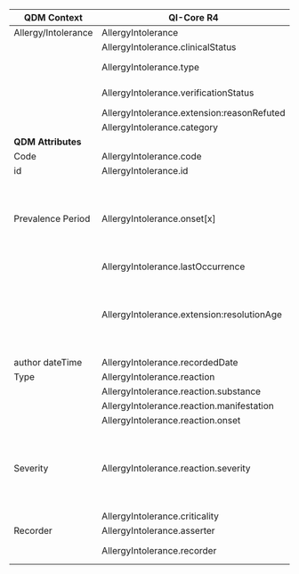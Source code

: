 <table class="grid">
  <thead>
    <tr>
      <th><strong>QDM Context</strong></th>
      <th><strong>QI-Core R4</strong></th>
      <th><strong>Comments</strong></th>
      <th><strong>Conversion</strong></th>
    </tr>
  </thead>
  <tbody>
    <tr>
      <td>Allergy/Intolerance</td>
      <td>AllergyIntolerance</td>
      <td>&nbsp;</td>
    </tr>
    <tr>
      <td>&nbsp;</td>
      <td>AllergyIntolerance.clinicalStatus</td>
      <td>active, inactive, resolved</td>
    </tr>
    <tr>
      <td>&nbsp;</td>
      <td>AllergyIntolerance.type</td>
      <td>Defines difference between Allergy and Intolerance</td>
    </tr>
    <tr>
      <td>&nbsp;</td>
      <td>AllergyIntolerance.verificationStatus</td>
      <td>unconfirmed, confirmed, refuted, entered-in-error</td>
    </tr>
    <tr>
      <td>&nbsp;</td>
      <td>AllergyIntolerance.extension:reasonRefuted</td>
      <td>&nbsp;</td>
    </tr>
    <tr>
      <td>&nbsp;</td>
      <td>AllergyIntolerance.category</td>
      <td>Food, medication, environment, biologic</td>
    </tr>
    <tr>
      <td><strong>QDM Attributes</strong></td>
      <td>&nbsp;</td>
      <td>&nbsp;</td>
    </tr>
    <tr>
      <td>Code</td>
      <td>AllergyIntolerance.code</td>
      <td>RxNorm</td>
      <td>qdmDataElement.getDataElementCodes()</td>
    </tr>
    <tr>
      <td>id</td>
      <td>AllergyIntolerance.id</td>
      <td>&nbsp;</td>
      <td>qdmDataElement.get_id()</td>
    </tr>
    <tr>
      <td>Prevalence Period</td>
      <td>AllergyIntolerance.onset[x]</td>
      <td>Prevalence Period start time maps to AllergyIntolerance.onset[x]. Implementers may need to “map” existing allergy onset timings (e.g., day, age, year, etc.) to a corresponding dateTime to allow calculation of measure or CDS expressions.</td>
      <td>qdmDataElement.getPrevalencePeriod()</td>
    </tr>
    <tr>
      <td>&nbsp;</td>
      <td>AllergyIntolerance.lastOccurrence</td>
      <td>&nbsp;</td>
    </tr>
    <tr>
      <td>&nbsp;</td>
      <td>AllergyIntolerance.extension:resolutionAge</td>
      <td>Prevalence Period end time maps to AllergyIntolerance.extension:resolutionAge. Implementers may need to “map” existing allergy resolution timings (e.g., day, age, year, etc.) to a corresponding dateTime to allow calculation of measure or CDS expressions.</td>
    </tr>
    <tr>
      <td>author dateTime</td>
      <td>AllergyIntolerance.recordedDate</td>
      <td>&nbsp;</td>
      <td>qdmDataElement.getAuthorDatetime()</td>
    </tr>
    <tr>
      <td>Type</td>
      <td>AllergyIntolerance.reaction</td>
      <td>&nbsp;</td>
    </tr>
    <tr>
      <td>&nbsp;</td>
      <td>AllergyIntolerance.reaction.substance</td>
      <td>&nbsp;</td>
      <td>qdmDataElement.getType()</td>
    </tr>
    <tr>
      <td>&nbsp;</td>
      <td>AllergyIntolerance.reaction.manifestation</td>
      <td>&nbsp;</td>
    </tr>
    <tr>
      <td>&nbsp;</td>
      <td>AllergyIntolerance.reaction.onset</td>
      <td>&nbsp;</td>
    </tr>
    <tr>
      <td>Severity</td>
      <td>AllergyIntolerance.reaction.severity</td>
      <td>mild, moderate, severe</td>
      <td>
        Notes from Stan: We'd have to do extensive code mapping and then get consensus from community. 
        Cost would far outweigh benefit, especially since it doesn't get used much. 
        Recommend not mapping.<br>
        Will create a messge to user
      </td>
    </tr>
    <tr>
      <td>&nbsp;</td>
      <td>AllergyIntolerance.criticality</td>
      <td>low, high, unable-to-assess</td>
    </tr>
    <tr>
      <td>Recorder</td>
      <td>AllergyIntolerance.asserter</td>
      <td>&nbsp;</td>
    </tr>
    <tr>
      <td>&nbsp;</td>
      <td>AllergyIntolerance.recorder</td>
      <td>&nbsp;</td>
      <td>There is no Recorder attribute in qdmDataelements</td>
    </tr>
  </tbody>
</table>